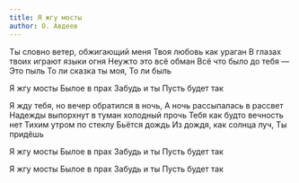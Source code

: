 ```yaml
---
title: Я жгу мосты
author: О. Авдеев
---
```


Ты словно ветер, обжигающий меня
Твоя любовь как ураган
В глазах твоих играют языки огня
Неужто это всё обман
Всё что было до тебя —
Это пыль
То ли сказка ты моя,
То ли быль

Я жгу мосты
Былое в прах
Забудь и ты
Пусть будет так

Я жду тебя, но вечер обратился в ночь,
А ночь рассыпалась в рассвет
Надежды выпорхнут в туман холодный прочь
Тебя как будто вечность нет
Тихим утром по стеклу
Бьётся дождь
Из дождя, как солнца луч,
Ты придёшь

Я жгу мосты
Былое в прах
Забудь и ты
Пусть будет так

Я жгу мосты
Былое в прах
Забудь и ты
Пусть будет так
